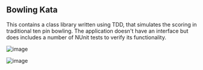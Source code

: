 Bowling Kata
--------------

This contains a class library written using TDD, that simulates the scoring in traditional ten pin bowling. The application doesn't have an interface but does includes a number of NUnit tests to verify its functionality.

![image](https://user-images.githubusercontent.com/28151071/79640486-c2fbb580-8189-11ea-8f76-970afd68cf41.png)

![image](https://user-images.githubusercontent.com/28151071/79640512-e58dce80-8189-11ea-83d1-c77fc41e8260.png)
